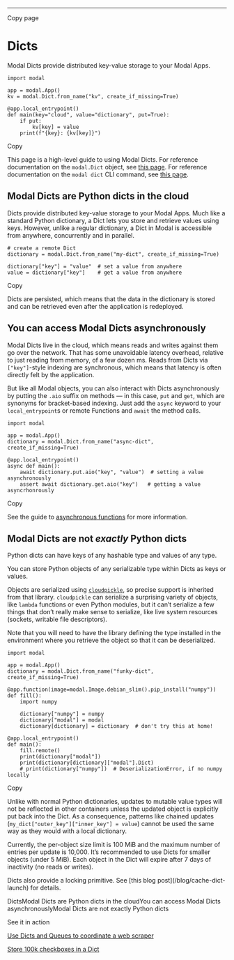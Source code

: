 * * *

Copy page

# Dicts

Modal Dicts provide distributed key-value storage to your Modal Apps.

    import modal

    app = modal.App()
    kv = modal.Dict.from_name("kv", create_if_missing=True)

    @app.local_entrypoint()
    def main(key="cloud", value="dictionary", put=True):
        if put:
            kv[key] = value
        print(f"{key}: {kv[key]}")

Copy

This page is a high-level guide to using Modal Dicts. For reference
documentation on the `modal.Dict` object, see [this
page](/docs/reference/modal.Dict). For reference documentation on the `modal
dict` CLI command, see [this page](/docs/reference/cli/dict).

## Modal Dicts are Python dicts in the cloud

Dicts provide distributed key-value storage to your Modal Apps. Much like a
standard Python dictionary, a Dict lets you store and retrieve values using
keys. However, unlike a regular dictionary, a Dict in Modal is accessible from
anywhere, concurrently and in parallel.

    # create a remote Dict
    dictionary = modal.Dict.from_name("my-dict", create_if_missing=True)

    dictionary["key"] = "value"  # set a value from anywhere
    value = dictionary["key"]    # get a value from anywhere

Copy

Dicts are persisted, which means that the data in the dictionary is stored and
can be retrieved even after the application is redeployed.

## You can access Modal Dicts asynchronously

Modal Dicts live in the cloud, which means reads and writes against them go
over the network. That has some unavoidable latency overhead, relative to just
reading from memory, of a few dozen ms. Reads from Dicts via `["key"]`-style
indexing are synchronous, which means that latency is often directly felt by
the application.

But like all Modal objects, you can also interact with Dicts asynchronously by
putting the `.aio` suffix on methods — in this case, `put` and `get`, which
are synonyms for bracket-based indexing. Just add the `async` keyword to your
`local_entrypoint`s or remote Functions and `await` the method calls.

    import modal

    app = modal.App()
    dictionary = modal.Dict.from_name("async-dict", create_if_missing=True)

    @app.local_entrypoint()
    async def main():
        await dictionary.put.aio("key", "value")  # setting a value asynchronously
        assert await dictionary.get.aio("key")   # getting a value asyncrhonrously

Copy

See the guide to [asynchronous functions](/docs/guide/async) for more
information.

## Modal Dicts are not _exactly_ Python dicts

Python dicts can have keys of any hashable type and values of any type.

You can store Python objects of any serializable type within Dicts as keys or
values.

Objects are serialized using
[`cloudpickle`](https://github.com/cloudpipe/cloudpickle), so precise support
is inherited from that library. `cloudpickle` can serialize a surprising
variety of objects, like `lambda` functions or even Python modules, but it
can’t serialize a few things that don’t really make sense to serialize, like
live system resources (sockets, writable file descriptors).

Note that you will need to have the library defining the type installed in the
environment where you retrieve the object so that it can be deserialized.

    import modal

    app = modal.App()
    dictionary = modal.Dict.from_name("funky-dict", create_if_missing=True)

    @app.function(image=modal.Image.debian_slim().pip_install("numpy"))
    def fill():
        import numpy

        dictionary["numpy"] = numpy
        dictionary["modal"] = modal
        dictionary[dictionary] = dictionary  # don't try this at home!

    @app.local_entrypoint()
    def main():
        fill.remote()
        print(dictionary["modal"])
        print(dictionary[dictionary]["modal"].Dict)
        # print(dictionary["numpy"])  # DeserializationError, if no numpy locally

Copy

Unlike with normal Python dictionaries, updates to mutable value types will
not be reflected in other containers unless the updated object is explicitly
put back into the Dict. As a consequence, patterns like chained updates
(`my_dict["outer_key"]["inner_key"] = value`) cannot be used the same way as
they would with a local dictionary.

Currently, the per-object size limit is 100 MiB and the maximum number of
entries per update is 10,000. It’s recommended to use Dicts for smaller
objects (under 5 MiB). Each object in the Dict will expire after 7 days of
inactivity (no reads or writes).

Dicts also provide a locking primitive. See [this blog post](/blog/cache-dict-
launch) for details.

DictsModal Dicts are Python dicts in the cloudYou can access Modal Dicts
asynchronouslyModal Dicts are not exactly Python dicts

See it in action

[Use Dicts and Queues to coordinate a web
scraper](/docs/examples/dicts_and_queues)

[Store 100k checkboxes in a Dict](/docs/examples/fasthtml_checkboxes)
